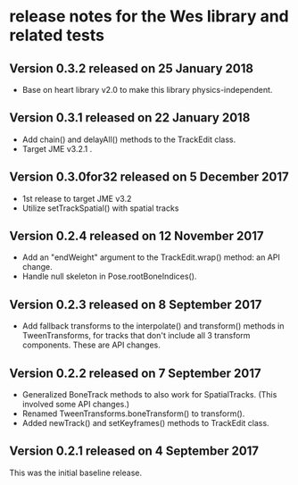 # release notes for the Wes library and related tests

## Version 0.3.2 released on 25 January 2018

 + Base on heart library v2.0 to make this library physics-independent.

## Version 0.3.1 released on 22 January 2018

 + Add chain() and delayAll() methods to the TrackEdit class.
 + Target JME v3.2.1 .

## Version 0.3.0for32 released on 5 December 2017

 + 1st release to target JME v3.2
 + Utilize setTrackSpatial() with spatial tracks

## Version 0.2.4 released on 12 November 2017

 + Add an "endWeight" argument to the TrackEdit.wrap() method: an API change.
 + Handle null skeleton in Pose.rootBoneIndices().

## Version 0.2.3 released on 8 September 2017

 + Add fallback transforms to the interpolate() and transform() methods in
   TweenTransforms, for tracks that don't include all 3 transform components.
   These are API changes.

## Version 0.2.2 released on 7 September 2017

 + Generalized BoneTrack methods to also work for SpatialTracks. (This involved
   some API changes.)
 + Renamed TweenTransforms.boneTransform() to transform().
 + Added newTrack() and setKeyframes() methods to TrackEdit class.

## Version 0.2.1 released on 4 September 2017

This was the initial baseline release.